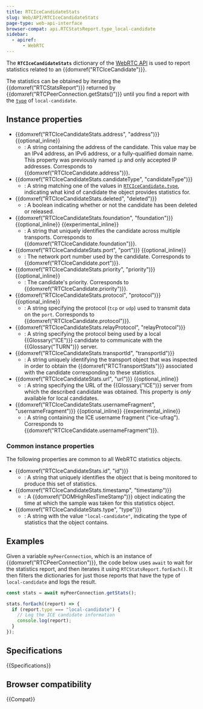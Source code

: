 ```yaml
---
title: RTCIceCandidateStats
slug: Web/API/RTCIceCandidateStats
page-type: web-api-interface
browser-compat: api.RTCStatsReport.type_local-candidate
sidebar:
  - apiref:
      - WebRTC
---
```


The **`RTCIceCandidateStats`** dictionary of the [WebRTC API](/en-US/docs/Web/API/WebRTC_API) is used to report statistics related to an {{domxref("RTCIceCandidate")}}.

The statistics can be obtained by iterating the {{domxref("RTCStatsReport")}} returned by {{domxref("RTCPeerConnection.getStats()")}} until you find a report with the [`type`](/en-US/docs/Web/API/RTCIceCandidateStats/type) of `local-candidate`.

## Instance properties

- {{domxref("RTCIceCandidateStats.address", "address")}} {{optional_inline}}
  - : A string containing the address of the candidate. This value may be an IPv4 address, an IPv6 address, or a fully-qualified domain name. This property was previously named `ip` and only accepted IP addresses.
    Corresponds to {{domxref("RTCIceCandidate.address")}}.
- {{domxref("RTCIceCandidateStats.candidateType", "candidateType")}}
  - : A string matching one of the values in [`RTCIceCandidate.type`](/en-US/docs/Web/API/RTCIceCandidate/type#value), indicating what kind of candidate the object provides statistics for.
- {{domxref("RTCIceCandidateStats.deleted", "deleted")}}
  - : A boolean indicating whether or not the candidate has been deleted or released.
- {{domxref("RTCIceCandidateStats.foundation", "foundation")}} {{optional_inline}} {{experimental_inline}}
  - : A string that uniquely identifies the candidate across multiple transports.
    Corresponds to {{domxref("RTCIceCandidate.foundation")}}.
- {{domxref("RTCIceCandidateStats.port", "port")}} {{optional_inline}}
  - : The network port number used by the candidate.
    Corresponds to {{domxref("RTCIceCandidate.port")}}.
- {{domxref("RTCIceCandidateStats.priority", "priority")}} {{optional_inline}}
  - : The candidate's priority.
    Corresponds to {{domxref("RTCIceCandidate.priority")}}.
- {{domxref("RTCIceCandidateStats.protocol", "protocol")}} {{optional_inline}}
  - : A string specifying the protocol (`tcp` or `udp`) used to transmit data on the `port`.
    Corresponds to {{domxref("RTCIceCandidate.protocol")}}.
- {{domxref("RTCIceCandidateStats.relayProtocol", "relayProtocol")}}
  - : A string specifying the protocol being used by a local {{Glossary("ICE")}} candidate to communicate with the {{Glossary("TURN")}} server.
- {{domxref("RTCIceCandidateStats.transportId", "transportId")}}
  - : A string uniquely identifying the transport object that was inspected in order to obtain the {{domxref("RTCTransportStats")}} associated with the candidate corresponding to these statistics.
- {{domxref("RTCIceCandidateStats.url", "url")}} {{optional_inline}}
  - : A string specifying the URL of the {{Glossary("ICE")}} server from which the described candidate was obtained. This property is _only_ available for local candidates.
- {{domxref("RTCIceCandidateStats.usernameFragment", "usernameFragment")}} {{optional_inline}} {{experimental_inline}}
  - : A string containing the ICE username fragment ("ice-ufrag").
    Corresponds to {{domxref("RTCIceCandidate.usernameFragment")}}.

### Common instance properties

The following properties are common to all WebRTC statistics objects.

<!-- RTCStats -->

- {{domxref("RTCIceCandidateStats.id", "id")}}
  - : A string that uniquely identifies the object that is being monitored to produce this set of statistics.
- {{domxref("RTCIceCandidateStats.timestamp", "timestamp")}}
  - : A {{domxref("DOMHighResTimeStamp")}} object indicating the time at which the sample was taken for this statistics object.
- {{domxref("RTCIceCandidateStats.type", "type")}}
  - : A string with the value `"local-candidate"`, indicating the type of statistics that the object contains.

## Examples

Given a variable `myPeerConnection`, which is an instance of {{domxref("RTCPeerConnection")}}, the code below uses `await` to wait for the statistics report, and then iterates it using `RTCStatsReport.forEach()`.
It then filters the dictionaries for just those reports that have the type of `local-candidate` and logs the result.

```js
const stats = await myPeerConnection.getStats();

stats.forEach((report) => {
  if (report.type === "local-candidate") {
    // Log the ICE candidate information
    console.log(report);
  }
});
```

## Specifications

{{Specifications}}

## Browser compatibility

{{Compat}}
